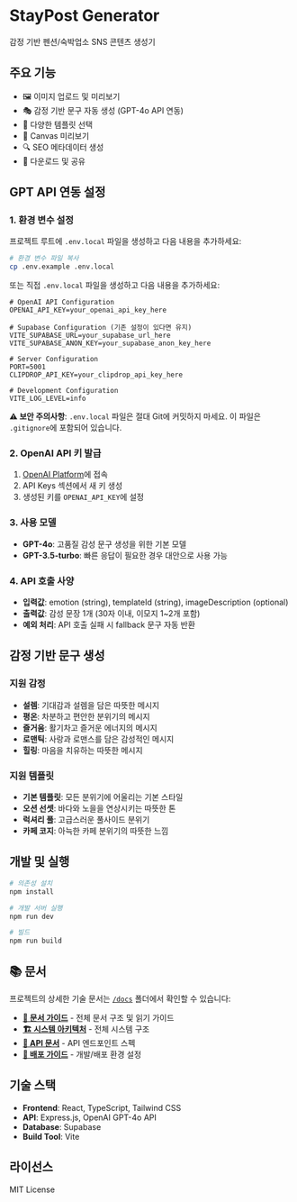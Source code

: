 # StayPost Generator

감정 기반 펜션/숙박업소 SNS 콘텐츠 생성기

## 주요 기능

- 🖼️ 이미지 업로드 및 미리보기
- 🎭 감정 기반 문구 자동 생성 (GPT-4o API 연동)
- 🎨 다양한 템플릿 선택
- 📱 Canvas 미리보기
- 🔍 SEO 메타데이터 생성
- 💾 다운로드 및 공유

## GPT API 연동 설정

### 1. 환경 변수 설정

프로젝트 루트에 `.env.local` 파일을 생성하고 다음 내용을 추가하세요:

```bash
# 환경 변수 파일 복사
cp .env.example .env.local
```

또는 직접 `.env.local` 파일을 생성하고 다음 내용을 추가하세요:

```env
# OpenAI API Configuration
OPENAI_API_KEY=your_openai_api_key_here

# Supabase Configuration (기존 설정이 있다면 유지)
VITE_SUPABASE_URL=your_supabase_url_here
VITE_SUPABASE_ANON_KEY=your_supabase_anon_key_here

# Server Configuration
PORT=5001
CLIPDROP_API_KEY=your_clipdrop_api_key_here

# Development Configuration
VITE_LOG_LEVEL=info
```

**⚠️ 보안 주의사항**: `.env.local` 파일은 절대 Git에 커밋하지 마세요. 이 파일은 `.gitignore`에 포함되어 있습니다.

### 2. OpenAI API 키 발급

1. [OpenAI Platform](https://platform.openai.com/)에 접속
2. API Keys 섹션에서 새 키 생성
3. 생성된 키를 `OPENAI_API_KEY`에 설정

### 3. 사용 모델

- **GPT-4o**: 고품질 감성 문구 생성을 위한 기본 모델
- **GPT-3.5-turbo**: 빠른 응답이 필요한 경우 대안으로 사용 가능

### 4. API 호출 사양

- **입력값**: emotion (string), templateId (string), imageDescription (optional)
- **출력값**: 감성 문장 1개 (30자 이내, 이모지 1~2개 포함)
- **예외 처리**: API 호출 실패 시 fallback 문구 자동 반환

## 감정 기반 문구 생성

### 지원 감정
- **설렘**: 기대감과 설렘을 담은 따뜻한 메시지
- **평온**: 차분하고 편안한 분위기의 메시지
- **즐거움**: 활기차고 즐거운 에너지의 메시지
- **로맨틱**: 사랑과 로맨스를 담은 감성적인 메시지
- **힐링**: 마음을 치유하는 따뜻한 메시지

### 지원 템플릿
- **기본 템플릿**: 모든 분위기에 어울리는 기본 스타일
- **오션 선셋**: 바다와 노을을 연상시키는 따뜻한 톤
- **럭셔리 풀**: 고급스러운 풀사이드 분위기
- **카페 코지**: 아늑한 카페 분위기의 따뜻한 느낌

## 개발 및 실행

```bash
# 의존성 설치
npm install

# 개발 서버 실행
npm run dev

# 빌드
npm run build
```

## 📚 문서

프로젝트의 상세한 기술 문서는 [`/docs`](./docs/) 폴더에서 확인할 수 있습니다:

- **[📖 문서 가이드](./docs/README.md)** - 전체 문서 구조 및 읽기 가이드
- **[🏗️ 시스템 아키텍처](./docs/ARCHITECTURE.md)** - 전체 시스템 구조
- **[🔧 API 문서](./docs/API_DOCUMENTATION.md)** - API 엔드포인트 스펙
- **[🚀 배포 가이드](./docs/DEPLOYMENT_GUIDE.md)** - 개발/배포 환경 설정

## 기술 스택

- **Frontend**: React, TypeScript, Tailwind CSS
- **API**: Express.js, OpenAI GPT-4o API
- **Database**: Supabase
- **Build Tool**: Vite

## 라이선스

MIT License
